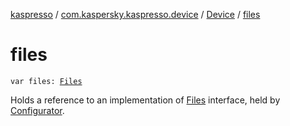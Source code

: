 [kaspresso](../../index.md) / [com.kaspersky.kaspresso.device](../index.md) / [Device](index.md) / [files](./files.md)

# files

`var files: `[`Files`](../../com.kaspersky.kaspresso.device.files/-files/index.md)

Holds a reference to an implementation of [Files](../../com.kaspersky.kaspresso.device.files/-files/index.md) interface, held by [Configurator](../../com.kaspersky.kaspresso.configurator/-configurator/index.md).

